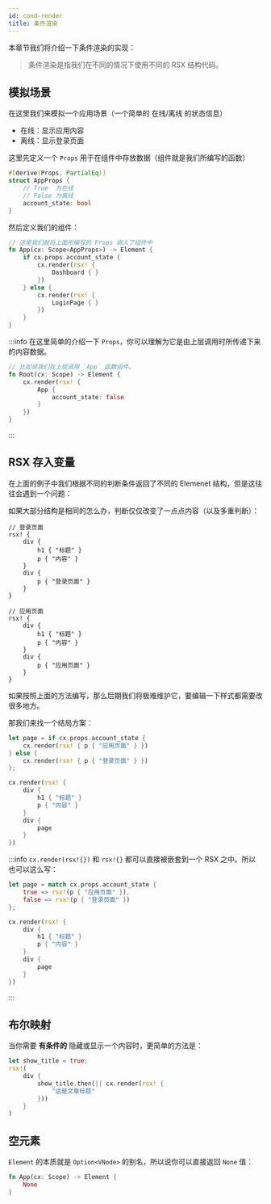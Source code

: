 ```yaml
---
id: cond-render
title: 条件渲染
---
```


本章节我们将介绍一下条件渲染的实现：

> 条件渲染是指我们在不同的情况下使用不同的 RSX 结构代码。

## 模拟场景

在这里我们来模拟一个应用场景（一个简单的 在线/离线 的状态信息）

- 在线：显示应用内容
- 离线：显示登录页面

这里先定义一个 `Props` 用于在组件中存放数据（组件就是我们所编写的函数）

```rust
#[derive(Props, PartialEq)]
struct AppProps {
    // True  为在线
    // False 为离线
    account_state: bool
}
```

然后定义我们的组件：

```rust
// 这里我们就将上面所编写的 Props 绑入了组件中
fn App(cx: Scope<AppProps>) -> Element {
    if cx.props.account_state {
        cx.render(rsx! {
            Dashboard { }
        })
    } else {
        cx.render(rsx! {
            LoginPage { }
        })
    }
}
```

:::info
在这里简单的介绍一下 `Props`，你可以理解为它是由上层调用时所传递下来的内容数据。
```rust
// 比如说我们在上层调用 `App` 函数组件。
fn Root(cx: Scope) -> Element {
    cx.render(rsx! {
        App {
            account_state: false
        }
    })
}
```
:::

## RSX 存入变量

在上面的例子中我们根据不同的判断条件返回了不同的 Elemenet 结构，但是这往往会遇到一个问题：

如果大部分结构是相同的怎么办，判断仅仅改变了一点点内容（以及多重判断）：

```rsx
// 登录页面
rsx! {
    div {
        h1 { "标题" }
        p { "内容" }
    }
    div {
        p { "登录页面" }
    }
}

// 应用页面
rsx! {
    div {
        h1 { "标题" }
        p { "内容" }
    }
    div {
        p { "应用页面" }
    }
}
```

如果按照上面的方法编写，那么后期我们将极难维护它，要编辑一下样式都需要改很多地方。

那我们来找一个结局方案：

```rust
let page = if cx.props.account_state {
    cx.render(rsx! { p { "应用页面" } })
} else {
    cx.render(rsx! { p { "登录页面" } })
};

cx.render(rsx! { 
    div {
        h1 { "标题" }
        p { "内容" }
    }
    div {
        page
    }
})
```

:::info
`cx.render(rsx!{})` 和 `rsx!{}` 都可以直接被嵌套到一个 RSX 之中。所以也可以这么写：

```rust
let page = match cx.props.account_state {
    true => rsx!(p { "应用页面" }),
    false => rsx!(p { "登录页面" })
};

cx.render(rsx! { 
    div {
        h1 { "标题" }
        p { "内容" }
    }
    div {
        page
    }
})
```
:::

## 布尔映射

当你需要 **有条件的** 隐藏或显示一个内容时，更简单的方法是：

```rust
let show_title = true;
rsx!(
    div {
        show_title.then(|| cx.render(rsx! {
            "这是文章标题"
        }))
    }
)
```

## 空元素

`Element` 的本质就是 `Option<VNode>` 的别名，所以说你可以直接返回 `None` 值：

```rust
fn App(cx: Scope) -> Element {
    None
}
```
